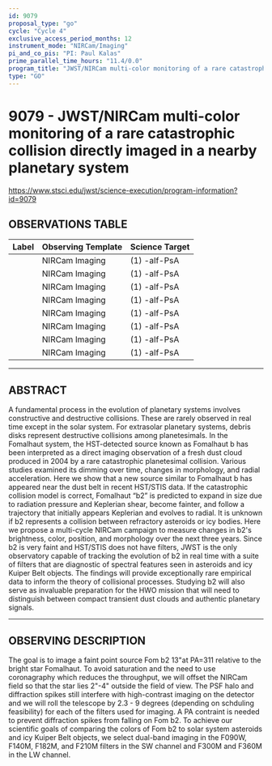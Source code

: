 ```yaml
---
id: 9079
proposal_type: "go"
cycle: "Cycle 4"
exclusive_access_period_months: 12
instrument_mode: "NIRCam/Imaging"
pi_and_co_pis: "PI: Paul Kalas"
prime_parallel_time_hours: "11.4/0.0"
program_title: "JWST/NIRCam multi-color monitoring of a rare catastrophic collision directly imaged in a nearby planetary system"
type: "GO"
---
```

# 9079 - JWST/NIRCam multi-color monitoring of a rare catastrophic collision directly imaged in a nearby planetary system
https://www.stsci.edu/jwst/science-execution/program-information?id=9079
## OBSERVATIONS TABLE
| Label | Observing Template | Science Target |
| :---- | :----------------- | :------------- |
| | NIRCam Imaging | (1) -alf-PsA |
| | NIRCam Imaging | (1) -alf-PsA |
| | NIRCam Imaging | (1) -alf-PsA |
| | NIRCam Imaging | (1) -alf-PsA |
| | NIRCam Imaging | (1) -alf-PsA |
| | NIRCam Imaging | (1) -alf-PsA |
| | NIRCam Imaging | (1) -alf-PsA |
| | NIRCam Imaging | (1) -alf-PsA |

---

## ABSTRACT

A fundamental process in the evolution of planetary systems involves constructive and destructive collisions. These are rarely observed in real time except in the solar system. For extrasolar planetary systems, debris disks represent destructive collisions among planetesimals. In the Fomalhaut system, the HST-detected source known as Fomalhaut b has been interpreted as a direct imaging observation of a fresh dust cloud produced in 2004 by a rare catastrophic planetesimal collision. Various studies examined its dimming over time, changes in morphology, and radial acceleration. Here we show that a new source similar to Fomalhaut b has appeared near the dust belt in recent HST/STIS data. If the catastrophic collision model is correct, Fomalhaut “b2” is predicted to expand in size due to radiation pressure and Keplerian shear, become fainter, and follow a trajectory that initially appears Keplerian and evolves to radial. It is unknown if b2 represents a collision between refractory asteroids or icy bodies. Here we propose a multi-cycle NIRCam campaign to measure changes in b2's brightness, color, position, and morphology over the next three years. Since b2 is very faint and HST/STIS does not have filters, JWST is the only observatory capable of tracking the evolution of b2 in real time with a suite of filters that are diagnostic of spectral features seen in asteroids and icy Kuiper Belt objects. The findings will provide exceptionally rare empirical data to inform the theory of collisional processes. Studying b2 will also serve as invaluable preparation for the HWO mission that will need to distinguish between compact transient dust clouds and authentic planetary signals.

---

## OBSERVING DESCRIPTION

The goal is to image a faint point source Fom b2 13"at PA=311 relative to the bright star Fomalhaut. To avoid saturation and the need to use coronagraphy which reduces the throughput, we will offset the NIRCam field so that the star lies 2"-4" outside the field of view. The PSF halo and diffraction spikes still interfere with high-contrast imaging on the detector and we will roll the telescope by 2.3 - 9 degrees (depending on schduling feasibility) for each of the filters used for imaging. A PA contraint is needed to prevent diffraction spikes from falling on Fom b2. To achieve our scientific goals of comparing the colors of Fom b2 to solar system asteroids and icy Kuiper Belt objects, we select dual-band imaging in the F090W, F140M, F182M, and F210M filters in the SW channel and F300M and F360M in the LW channel.